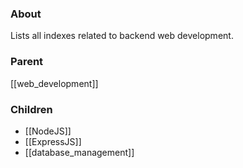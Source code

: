### About
Lists all indexes related to backend web development.

### Parent
[[web_development]]

### Children
- [[NodeJS]]
- [[ExpressJS]]
- [[database_management]]
